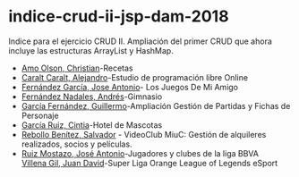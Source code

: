 # indice-crud-ii-jsp-dam-2018
Indice para el ejercicio CRUD II. Ampliación del primer CRUD que ahora incluye las estructuras ArrayList y HashMap.
* [Amo Olson, Christian](https://github.com/christianraulamo/crud-jsp.git)-Recetas
* [Caralt Caralt, Alejandro](https://github.com/AlejandroCaralt/CRUD-JSP-II)-Estudio de programación libre Online
* [Fernández García, Jose Antonio](https://github.com/joseanfernandez/crud-jsp-v2)- Los Juegos De Mi Amigo
* [Fernández Nadales, Andrés](https://github.com/andresfernandeznad/CrudJsp2)-Gimnasio
* [García Fernández, Guillermo](https://github.com/GuillermoGarcia/dam-2018-crud-ampliado-jsp-personajes-rol)-Ampliación Gestión de Partidas y Fichas de Personaje
* [García Ruiz, Cintia](https://github.com/cyntigr/Ejercicio-CRUD.git)-Hotel de Mascotas
* [Rebollo Benítez, Salvador](https://github.com/SalvaRebollo/CRUD_II-con-JSP-y-MySQL/) - VideoClub MiuC: Gestión de alquileres realizados, socios y películas.
* [Ruiz Mostazo, José Antonio](https://github.com/joseantonioruizmostazo/JSP-CRUD-II)-Jugadores y clubes de la liga BBVA
<br>[Villena Gil, Juan David](https://github.com/juandavidvillena/CRUD-2)-Super Liga Orange League of Legends eSport
